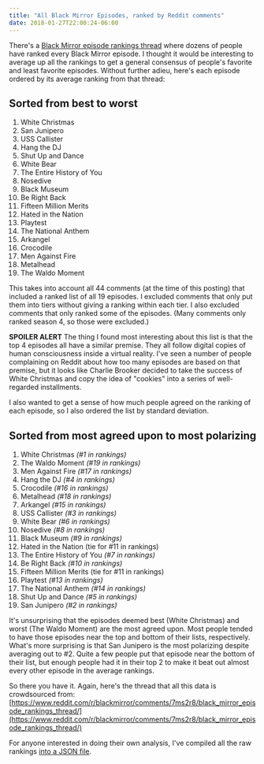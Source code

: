 ```yaml
---
title: "All Black Mirror Episodes, ranked by Reddit comments"
date: 2018-01-27T22:00:24-06:00
---
```


There's a [Black Mirror episode rankings thread](https://www.reddit.com/r/blackmirror/comments/7ms2r8/black_mirror_episode_rankings_thread/) where dozens of people have ranked every Black Mirror episode. I thought it would be interesting to average up all the rankings to get a general consensus of people's favorite and least favorite episodes. Without further adieu, here's each episode ordered by its average ranking from that thread:

## Sorted from best to worst

1. White Christmas
2. San Junipero
3. USS Callister
4. Hang the DJ
5. Shut Up and Dance
6. White Bear
7. The Entire History of You
8. Nosedive
9. Black Museum
10. Be Right Back
11. Fifteen Million Merits
11. Hated in the Nation
13. Playtest
14. The National Anthem
15. Arkangel
16. Crocodile
17. Men Against Fire
18. Metalhead
19. The Waldo Moment

This takes into account all 44 comments (at the time of this posting) that included a ranked list of all 19 episodes. I excluded comments that only put them into tiers without giving a ranking within each tier. I also excluded comments that only ranked some of the episodes. (Many comments only ranked season 4, so those were excluded.)

**SPOILER ALERT** The thing I found most interesting about this list is that the top 4 episodes all have a similar premise. They all follow digital copies of human consciousness inside a virtual reality. I've seen a number of people complaining on Reddit about how too many episodes are based on that premise, but it looks like Charlie Brooker decided to take the success of White Christmas and copy the idea of "cookies" into a series of well-regarded installments.

I also wanted to get a sense of how much people agreed on the ranking of each episode, so I also ordered the list by standard deviation.

## Sorted from most agreed upon to most polarizing

1. White Christmas _(#1 in rankings)_
2. The Waldo Moment _(#19 in rankings)_
3. Men Against Fire _(#17 in rankings)_
4. Hang the DJ _(#4 in rankings)_
5. Crocodile _(#16 in rankings)_
6. Metalhead _(#18 in rankings)_
7. Arkangel _(#15 in rankings)_
8. USS Callister _(#3 in rankings)_
9. White Bear _(#6 in rankings)_
10. Nosedive _(#8 in rankings)_
11. Black Museum _(#9 in rankings)_
12. Hated in the Nation (tie for #11 in rankings)
13. The Entire History of You _(#7 in rankings)_
14. Be Right Back _(#10 in rankings)_
15. Fifteen Million Merits (tie for #11 in rankings)
16. Playtest _(#13 in rankings)_
17. The National Anthem _(#14 in rankings)_
18. Shut Up and Dance _(#5 in rankings)_
19. San Junipero _(#2 in rankings)_

It's unsurprising that the episodes deemed best (White Christmas) and worst (The Waldo Moment) are the most agreed upon. Most people tended to have those episodes near the top and bottom of their lists, respectively. What's more surprising is that San Junipero is the most polarizing despite averaging out to #2. Quite a few people put that episode near the bottom of their list, but enough people had it in their top 2 to make it beat out almost every other episode in the average rankings.

So there you have it. Again, here's the thread that all this data is crowdsourced from:
[https://www.reddit.com/r/blackmirror/comments/7ms2r8/black_mirror_episode_rankings_thread/](https://www.reddit.com/r/blackmirror/comments/7ms2r8/black_mirror_episode_rankings_thread/)

For anyone interested in doing their own analysis, I've compiled all the raw rankings <a href="/data/black-mirror-episodes.json" target="_blank">into a JSON file</a>.
